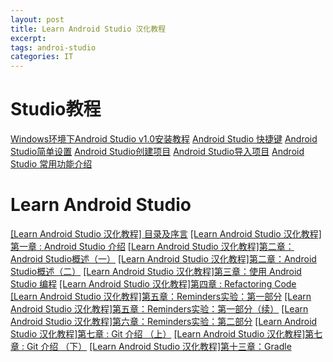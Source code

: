 ```yaml
---
layout: post
title: Learn Android Studio 汉化教程
excerpt: 
tags: androi-studio
categories: IT
---
```


# Studio教程
[Windows环境下Android Studio v1.0安装教程](http://ask.android-studio.org/?/article/9)
[Android Studio 快捷键](http://ask.android-studio.org/?/article/12)
[Android Studio简单设置](http://ask.android-studio.org/?/article/14)
[Android Studio创建项目](http://ask.android-studio.org/?/article/20)
[Android Studio导入项目](http://ask.android-studio.org/?/article/21)
[Android Studio 常用功能介绍](http://ask.android-studio.org/?/article/23)

# Learn Android Studio
[[Learn Android Studio 汉化教程] 目录及序言](http://ask.android-studio.org/?/question/788)
[[Learn Android Studio 汉化教程]第一章 : Android Studio 介绍](http://ask.android-studio.org/?/question/789)
[[Learn Android Studio 汉化教程]第二章：Android Studio概述（一）](http://ask.android-studio.org/?/question/791)
[[Learn Android Studio 汉化教程]第二章：Android Studio概述（二）](http://ask.android-studio.org/?/question/804)
[[Learn Android Studio 汉化教程]第三章：使用 Android Studio 编程](http://ask.android-studio.org/?/question/802)
[[Learn Android Studio 汉化教程]第四章 : Refactoring Code](http://ask.android-studio.org/?/article/106)
[[Learn Android Studio 汉化教程]第五章：Reminders实验：第一部分](http://ask.android-studio.org/?/question/947)
[[Learn Android Studio 汉化教程]第五章：Reminders实验：第一部分（续）](http://ask.android-studio.org/?/question/978)
[[Learn Android Studio 汉化教程]第六章：Reminders实验：第二部分](http://ask.android-studio.org/?/question/979)
[[Learn Android Studio 汉化教程]第七章 : Git 介绍 （上）](http://ask.android-studio.org/?/question/1454)
[[Learn Android Studio 汉化教程]第七章 : Git 介绍 （下）](http://ask.android-studio.org/?/question/1479)
[[Learn Android Studio 汉化教程]第十三章：Gradle ](http://ask.android-studio.org/?/question/1165)



